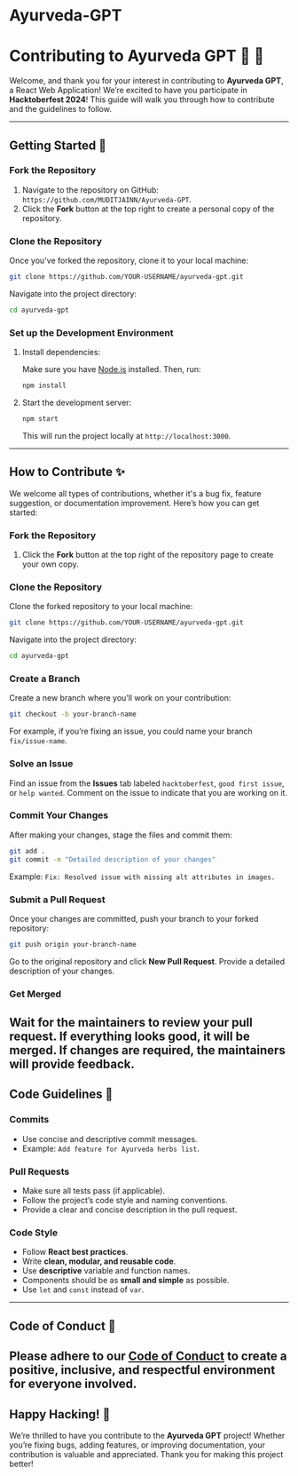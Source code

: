# Ayurveda-GPT

# Contributing to **Ayurveda GPT** :leaves: :green_heart:

Welcome, and thank you for your interest in contributing to **Ayurveda GPT**, a React Web Application! We’re excited to have you participate in **Hacktoberfest 2024**! This guide will walk you through how to contribute and the guidelines to follow.

---

## Getting Started :rocket:

### Fork the Repository

1. Navigate to the repository on GitHub: `https://github.com/MUDITJAINN/Ayurveda-GPT`.
2. Click the **Fork** button at the top right to create a personal copy of the repository.

### Clone the Repository

Once you've forked the repository, clone it to your local machine:

```bash
git clone https://github.com/YOUR-USERNAME/ayurveda-gpt.git
```

Navigate into the project directory:

```bash
cd ayurveda-gpt
```

### Set up the Development Environment

1. Install dependencies:

   Make sure you have [Node.js](https://nodejs.org/en/) installed. Then, run:

   ```bash
   npm install
   ```

2. Start the development server:

   ```bash
   npm start
   ```

   This will run the project locally at `http://localhost:3000`.

---

## How to Contribute :sparkles:

We welcome all types of contributions, whether it's a bug fix, feature suggestion, or documentation improvement. Here’s how you can get started:
### Fork the Repository
1. Click the **Fork** button at the top right of the repository page to create your own copy.
### Clone the Repository
Clone the forked repository to your local machine:
```bash
git clone https://github.com/YOUR-USERNAME/ayurveda-gpt.git
```
Navigate into the project directory:
```bash
cd ayurveda-gpt
```
### Create a Branch
Create a new branch where you’ll work on your contribution:
```bash
git checkout -b your-branch-name
```
For example, if you’re fixing an issue, you could name your branch `fix/issue-name`.
### Solve an Issue
Find an issue from the **Issues** tab labeled `hacktoberfest`, `good first issue`, or `help wanted`. Comment on the issue to indicate that you are working on it.
### Commit Your Changes
After making your changes, stage the files and commit them:
```bash
git add .
git commit -m "Detailed description of your changes"
```
Example: `Fix: Resolved issue with missing alt attributes in images.`
### Submit a Pull Request
Once your changes are committed, push your branch to your forked repository:
```bash
git push origin your-branch-name
```
Go to the original repository and click **New Pull Request**. Provide a detailed description of your changes.
### Get Merged
Wait for the maintainers to review your pull request. If everything looks good, it will be merged. If changes are required, the maintainers will provide feedback.
---
## Code Guidelines :page_with_curl:
### Commits
- Use concise and descriptive commit messages.
- Example: `Add feature for Ayurveda herbs list`.
### Pull Requests
- Make sure all tests pass (if applicable).
- Follow the project’s code style and naming conventions.
- Provide a clear and concise description in the pull request.
### Code Style
- Follow **React best practices**.
- Write **clean, modular, and reusable code**.
- Use **descriptive** variable and function names.
- Components should be as **small and simple** as possible.
- Use `let` and `const` instead of `var`.
---
## Code of Conduct :handshake:
Please adhere to our [Code of Conduct](CODE_OF_CONDUCT.md) to create a positive, inclusive, and respectful environment for everyone involved.
---
## Happy Hacking! :tada:
We’re thrilled to have you contribute to the **Ayurveda GPT** project! Whether you’re fixing bugs, adding features, or improving documentation, your contribution is valuable and appreciated. Thank you for making this project better!
